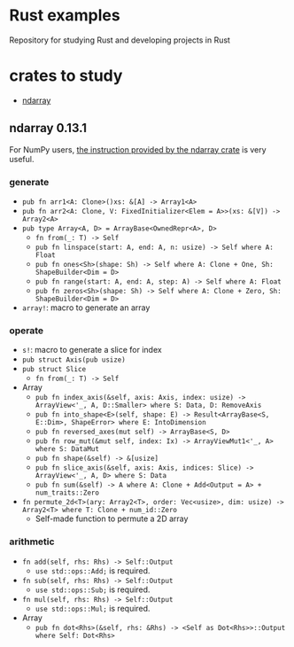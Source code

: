 # Rust examples
Repository for studying Rust and developing projects in Rust

# crates to study
* [ndarray](#ndarray)
<!-- * [ndarray_linalg](#ndarray_linalg) -->

## ndarray 0.13.1
For NumPy users, [the instruction provided by the ndarray crate](https://docs.rs/ndarray/0.13.1/ndarray/doc/ndarray_for_numpy_users/index.html) is very useful.

### generate
* `pub fn arr1<A: Clone>()xs: &[A] -> Array1<A>`
* `pub fn arr2<A: Clone, V: FixedInitializer<Elem = A>>(xs: &[V]) -> Array2<A>`
* `pub type Array<A, D> = ArrayBase<OwnedRepr<A>, D>`
    * `fn from(_: T) -> Self`
    * `pub fn linspace(start: A, end: A, n: usize) -> Self where A: Float`
    * `pub fn ones<Sh>(shape: Sh) -> Self where A: Clone + One, Sh: ShapeBuilder<Dim = D>`
    * `pub fn range(start: A, end: A, step: A) -> Self where A: Float`
    * `pub fn zeros<Sh>(shape: Sh) -> Self where A: Clone + Zero, Sh: ShapeBuilder<Dim = D>`
* `array!`: macro to generate an array

### operate
* `s!`: macro to generate a slice for index
* `pub struct Axis(pub usize)`
* `pub struct Slice`
    * `fn from(_: T) -> Self`
* Array
    * `pub fn index_axis(&self, axis: Axis, index: usize) -> ArrayView<'_, A, D::Smaller> where S: Data, D: RemoveAxis`
    * `pub fn into_shape<E>(self, shape: E) -> Result<ArrayBase<S, E::Dim>, ShapeError> where E: IntoDimension`
    * `pub fn reversed_axes(mut self) -> ArrayBase<S, D>`
    * `pub fn row_mut(&mut self, index: Ix) -> ArrayViewMut1<'_, A> where S: DataMut`
    * `pub fn shape(&self) -> &[usize]`
    * `pub fn slice_axis(&self, axis: Axis, indices: Slice) -> ArrayView<'_, A, D> where S: Data`
    * `pub fn sum(&self) -> A where A: Clone + Add<Output = A> + num_traits::Zero`
* `fn permute_2d<T>(ary: Array2<T>, order: Vec<usize>, dim: usize) -> Array2<T> where T: Clone + num_id::Zero`
    * Self-made function to permute a 2D array

### arithmetic
* `fn add(self, rhs: Rhs) -> Self::Output`
    * `use std::ops::Add;` is required.
* `fn sub(self, rhs: Rhs) -> Self::Output`
    * `use std::ops::Sub;` is required.
* `fn mul(self, rhs: Rhs) -> Self::Output`
    * `use std::ops::Mul;` is required.
* Array
    * `pub fn dot<Rhs>(&self, rhs: &Rhs) -> <Self as Dot<Rhs>>::Output where Self: Dot<Rhs>`